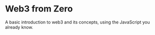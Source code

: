 # Web3 from Zero

A basic introduction to web3 and its concepts, using the JavaScript you already know.
